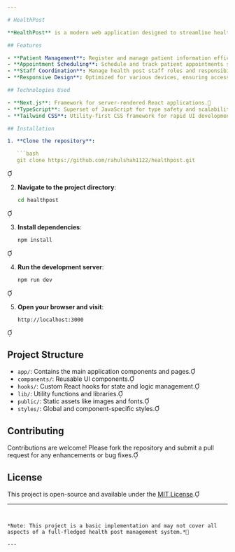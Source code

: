 ```yaml
---

# HealthPost

**HealthPost** is a modern web application designed to streamline health post operations, including patient management, appointment scheduling, and staff coordination. Built with Next.js and TypeScript, it offers a responsive and user-friendly interface for healthcare providers.

## Features

- **Patient Management**: Register and manage patient information efficiently.
- **Appointment Scheduling**: Schedule and track patient appointments seamlessly.
- **Staff Coordination**: Manage health post staff roles and responsibilities.
- **Responsive Design**: Optimized for various devices, ensuring accessibility and usability.

## Technologies Used

- **Next.js**: Framework for server-rendered React applications.
- **TypeScript**: Superset of JavaScript for type safety and scalability.
- **Tailwind CSS**: Utility-first CSS framework for rapid UI development.

## Installation

1. **Clone the repository**:

   ```bash
   git clone https://github.com/rahulshah1122/healthpost.git
   ```


2. **Navigate to the project directory**:

   ```bash
   cd healthpost
   ```


3. **Install dependencies**:

   ```bash
   npm install
   ```


4. **Run the development server**:

   ```bash
   npm run dev
   ```


5. **Open your browser and visit**:

   ```
   http://localhost:3000
   ```


## Project Structure

- `app/`: Contains the main application components and pages.
- `components/`: Reusable UI components.
- `hooks/`: Custom React hooks for state and logic management.
- `lib/`: Utility functions and libraries.
- `public/`: Static assets like images and fonts.
- `styles/`: Global and component-specific styles.

## Contributing

Contributions are welcome! Please fork the repository and submit a pull request for any enhancements or bug fixes.

## License

This project is open-source and available under the [MIT License](LICENSE).

---
```


*Note: This project is a basic implementation and may not cover all aspects of a full-fledged health post management system.*

--- 
